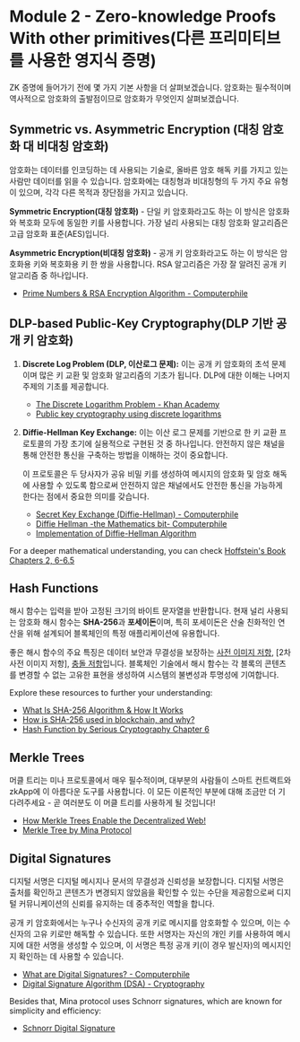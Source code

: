 # Module 2 - Zero-knowledge Proofs With other primitives(다른 프리미티브를 사용한 영지식 증명)

ZK 증명에 들어가기 전에 몇 가지 기본 사항을 더 살펴보겠습니다. 암호화는 필수적이며 역사적으로 암호화의 출발점이므로 암호화가 무엇인지 살펴보겠습니다.

## Symmetric vs. Asymmetric Encryption (대칭 암호화 대 비대칭 암호화)

암호화는 데이터를 인코딩하는 데 사용되는 기술로, 올바른 암호 해독 키를 가지고 있는 사람만 데이터를 읽을 수 있습니다. 암호화에는 대칭형과 비대칭형의 두 가지 주요 유형이 있으며, 각각 다른 목적과 장단점을 가지고 있습니다.

**Symmetric Encryption(대칭 암호화)** - 단일 키 암호화라고도 하는 이 방식은 암호화와 복호화 모두에 동일한 키를 사용합니다. 가장 널리 사용되는 대칭 암호화 알고리즘은 고급 암호화 표준(AES)입니다.

**Asymmetric Encryption(비대칭 암호화)** - 공개 키 암호화라고도 하는 이 방식은 암호화용 키와 복호화용 키 한 쌍을 사용합니다. RSA 알고리즘은 가장 잘 알려진 공개 키 알고리즘 중 하나입니다.

- [Prime Numbers & RSA Encryption Algorithm - Computerphile](https://www.youtube.com/watch?v=JD72Ry60eP4)

## DLP-based Public-Key Cryptography(DLP 기반 공개 키 암호화)

1. **Discrete Log Problem (DLP, 이산로그 문제):** 이는 공개 키 암호화의 초석 문제이며 많은 키 교환 및 암호화 알고리즘의 기초가 됩니다. DLP에 대한 이해는 나머지 주제의 기초를 제공합니다.

   - [The Discrete Logarithm Problem - Khan Academy](https://youtu.be/SL7J8hPKEWY)
   - [Public key cryptography using discrete logarithms](https://www.di-mgt.com.au/public-key-crypto-discrete-logs-0.html)

2. **Diffie-Hellman Key Exchange:** 이는 이산 로그 문제를 기반으로 한 키 교환 프로토콜의 가장 초기에 실용적으로 구현된 것 중 하나입니다. 안전하지 않은 채널을 통해 안전한 통신을 구축하는 방법을 이해하는 것이 중요합니다.

   이 프로토콜은 두 당사자가 공유 비밀 키를 생성하여 메시지의 암호화 및 암호 해독에 사용할 수 있도록 함으로써 안전하지 않은 채널에서도 안전한 통신을 가능하게 한다는 점에서 중요한 의미를 갖습니다.

   - [Secret Key Exchange (Diffie-Hellman) - Computerphile ](https://www.youtube.com/watch?v=NmM9HA2MQGI)
   - [Diffie Hellman -the Mathematics bit- Computerphile](https://youtu.be/Yjrfm_oRO0w)
   - [Implementation of Diffie-Hellman Algorithm](https://www.geeksforgeeks.org/implementation-diffie-hellman-algorithm/)

For a deeper mathematical understanding, you can check [Hoffstein's Book Chapters 2, 6-6.5](https://books.google.com.ar/books/about/An_Introduction_to_Mathematical_Cryptogr.html?id=BHuTQgAACAAJ&source=kp_book_description&redir_esc=y)

## Hash Functions

해시 함수는 입력을 받아 고정된 크기의 바이트 문자열을 반환합니다. 현재 널리 사용되는 암호화 해시 함수는 **SHA-256**과 **포세이돈**이며, 특히 포세이돈은 산술 친화적인 연산을 위해 설계되어 블록체인의 특정 애플리케이션에 유용합니다.

좋은 해시 함수의 주요 특징은 데이터 보안과 무결성을 보장하는 [사전 이미지 저항](https://en.wikipedia.org/wiki/Preimage_attack), [2차 사전 이미지 저항], [충돌 저항](https://en.wikipedia.org/wiki/Collision_resistance)입니다. 블록체인 기술에서 해시 함수는 각 블록의 콘텐츠를 변경할 수 없는 고유한 표현을 생성하여 시스템의 불변성과 투명성에 기여합니다.

Explore these resources to further your understanding:

- [What Is SHA-256 Algorithm & How It Works](https://www.ssldragon.com/blog/sha-256-algorithm/)
- [How is SHA-256 used in blockchain, and why?](https://www.educative.io/answers/how-is-sha-256-used-in-blockchain-and-why)
- [Hash Function by Serious Cryptography Chapter 6](https://theswissbay.ch/pdf/Books/Computer%20science/Cryptography/SeriousCryptography.pdf)

## Merkle Trees

머클 트리는 미나 프로토콜에서 매우 필수적이며, 대부분의 사람들이 스마트 컨트랙트와 zkApp에 이 아름다운 도구를 사용합니다. 이 모든 이론적인 부분에 대해 조금만 더 기다려주세요 - 곧 여러분도 이 머클 트리를 사용하게 될 것입니다!

- [How Merkle Trees Enable the Decentralized Web! ](https://www.youtube.com/watch?v=3giNelTfeAk)
- [Merkle Tree by Mina Protocol](https://docs.minaprotocol.com/zkapps/o1js/merkle-tree)

## Digital Signatures

디지털 서명은 디지털 메시지나 문서의 무결성과 신뢰성을 보장합니다. 디지털 서명은 출처를 확인하고 콘텐츠가 변경되지 않았음을 확인할 수 있는 수단을 제공함으로써 디지털 커뮤니케이션의 신뢰를 유지하는 데 중추적인 역할을 합니다.

공개 키 암호화에서는 누구나 수신자의 공개 키로 메시지를 암호화할 수 있으며, 이는 수신자의 고유 키로만 해독할 수 있습니다. 또한 서명자는 자신의 개인 키를 사용하여 메시지에 대한 서명을 생성할 수 있으며, 이 서명은 특정 공개 키(이 경우 발신자)의 메시지인지 확인하는 데 사용할 수 있습니다.

- [What are Digital Signatures? - Computerphile](https://www.youtube.com/watch?v=s22eJ1eVLTU)
- [Digital Signature Algorithm (DSA) - Cryptography ](https://www.youtube.com/watch?v=iS1nK4G6EtA)

Besides that, Mina protocol uses Schnorr signatures, which are known for simplicity and efficiency:

- [Schnorr Digital Signature](https://www.youtube.com/watch?v=r9hJiDrtukI)
